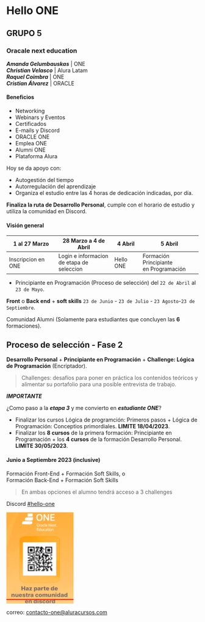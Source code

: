 # Hello ONE

## GRUPO 5

### Oracale next education

***Amanda Gelumbauskas*** | ONE  
***Christian Velasco*** | Alura Latam  
***Raquel Coimbra*** | ONE  
***Cristian Álvarez*** | ORACLE  

#### Beneficios

- Networking
- Webinars y Eventos
- Certificados
- E-mails y Discord
- ORACLE ONE
- Emplea ONE
- Alumni ONE
- Plataforma Alura

Hoy se da apoyo con:

- Autogestión del tiempo
- Autorregulación del aprendizaje
- Organiza el estudio entre las 4 horas de dedicación indicadas, por día.

**Finaliza la ruta de Desarrollo Personal**, cumple con el horario de estudio
y utiliza la comunidad en Discord.

#### Visión general

| 1 al 27 Marzo | 28 Marzo a 4 de Abril | 4 Abril | 5 Abril |
| - | - | - | - |
| Inscripcion en ONE | Login e informacion</br>de etapa de seleccion | Hello ONE | Formación Principiante</br>en Programación |

- Principiante en Programación (Proceso de selección) del `22 de Abril` al `23 de Mayo`.

**Front** o **Back end** + **soft skills** `23 de Junio` - `23 de Julio` -
`23 Agosto`-`23 de Septiembre`.

Comunidad Alumni (Solamente para estudiantes que concluyen las **6** formaciones).

## Proceso de selección - Fase 2

**Desarrollo Personal** + **Principiante en Programación** + **Challenge: Lógica de
Programación** (Encriptador).

> Challenges: desafíos para poner en práctica los contenidos teóricos y
alimentar su portafolio para una posible entrevista de trabajo.

***IMPORTANTE***

¿Como paso a la ***etapa 3*** y me convierto en ***estudiante ONE***?

- Finalizar los cursos Lógica de programción: Primeros pasos + Lógica de
Programación: Conceptios primordiales. **LIMITE 18/04/2023**.
- Finalizar los **8 cursos** de la primera formación: Principiante en
Programación + los **4 cursos** de la formación Desarrollo Personal.
**LIMITE 30/05/2023**.

#### Junio a Septiembre 2023 (inclusive)

Formación Front-End + Formación Soft Skills, o  
Formación Back-End + Formación Soft Skills

> En ambas opciones el alumno tendrá acceso a 3 challenges

Discord [#hello-one]()

<img align="center" width="35%" src="./qr_helloONE.png">

correo: contacto-one@aluracursos.com


